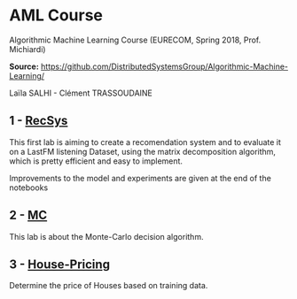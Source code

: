 # AML Course
Algorithmic Machine Learning Course (EURECOM, Spring 2018, Prof. Michiardi)

**Source:** https://github.com/DistributedSystemsGroup/Algorithmic-Machine-Learning/

Laïla SALHI - Clément TRASSOUDAINE

## 1 - [RecSys](https://github.com/intv0id/AML_Course/tree/master/1-RecSys/RecSys.ipynb)

This first lab is aiming to create a recomendation system and to evaluate it on a LastFM listening Dataset, using the matrix decomposition algorithm, which is pretty efficient and easy to implement. 

Improvements to the model and experiments are given at the end of the notebooks

## 2 - [MC](https://github.com/intv0id/AML_Course/tree/master/2-MC/MC.ipynb)

This lab is about the Monte-Carlo decision algorithm.

## 3 - [House-Pricing](https://github.com/intv0id/AML_Course/tree/master/3-HousePricing/HousePricing.ipynb)

Determine the price of Houses based on training data.
